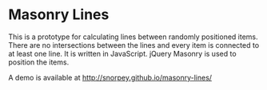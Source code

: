 Masonry Lines
============= 
			
This is a prototype for calculating lines between randomly positioned items. There are no intersections between the lines and every item is connected to at least one line. It is written in JavaScript. jQuery Masonry is used to position the items.

A demo is available at http://snorpey.github.io/masonry-lines/
